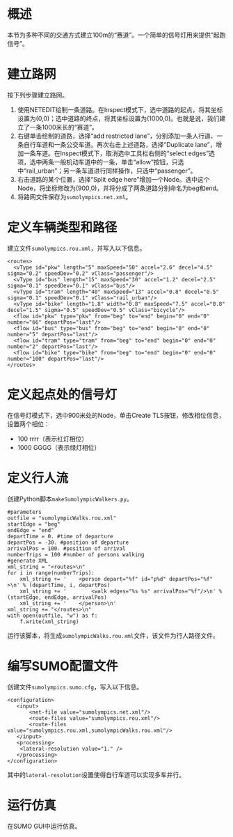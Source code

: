 # 概述
本节为多种不同的交通方式建立100m的“赛道”。一个简单的信号灯用来提供“起跑信号”。

# 建立路网
按下列步骤建立路网。
1. 使用NETEDIT绘制一条道路。在Inspect模式下，选中道路的起点，将其坐标设置为(0,0)；选中道路的终点，将其坐标设置为(1000,0)。也就是说，我们建立了一条1000米长的“赛道”。
2. 右键单击绘制的道路，选择“add restricted lane”，分别添加一条人行道、一条自行车道和一条公交车道。再次右击上述道路，选择“Duplicate lane”，增加一条车道。在Inspect模式下，取消选中工具栏右侧的“select edges”选项，选中两条一般机动车道中的一条，单击“allow”按钮，只选中“rail_urban”；另一条车道进行同样操作，只选中“passenger”。
3. 右击道路的某个位置，选择“Split edge here”增加一个Node。选中这个Node，将坐标修改为(900,0)，并将分成了两条道路分别命名为beg和end。
4. 将路网文件保存为`sumolympics.net.xml`。

# 定义车辆类型和路径
建立文件`sumolympics.rou.xml`，并写入以下信息。
```
<routes>
  <vType id="pkw" length="5" maxSpeed="50" accel="2.6" decel="4.5" sigma="0.2" speedDev="0.2" vClass="passenger"/>
  <vType id="bus" length="15" maxSpeed="30" accel="1.2" decel="2.5" sigma="0.1" speedDev="0.1" vClass="bus"/>
  <vType id="tram" length="40" maxSpeed="13" accel="0.8" decel="0.5" sigma="0.1" speedDev="0.1" vClass="rail_urban"/>
  <vType id="bike" length="1.8" width="0.8" maxSpeed="7.5" accel="0.8" decel="1.5" sigma="0.5" speedDev="0.5" vClass="bicycle"/>
  <flow id="pkw" type="pkw" from="beg" to="end" begin="0" end="0" number="66" departPos="last"/>
  <flow id="bus" type="bus" from="beg" to="end" begin="0" end="0" number="5" departPos="last"/>
  <flow id="tram" type="tram" from="beg" to="end" begin="0" end="0" number="2" departPos="last"/>
  <flow id="bike" type="bike" from="beg" to="end" begin="0" end="0" number="100" departPos="last"/>
</routes>
```

# 定义起点处的信号灯
在信号灯模式下，选中900米处的Node，单击Create TLS按钮，修改相位信息，设置两个相位：
* 100 rrrr（表示红灯相位）
* 1000 GGGG（表示绿灯相位）

# 定义行人流
创建Python脚本`makeSumolympicWalkers.py`。
```
#parameters
outfile = "sumolympicWalks.rou.xml"
startEdge = "beg"
endEdge = "end"
departTime = 0. #time of departure
departPos = -30. #position of departure
arrivalPos = 100. #position of arrival
numberTrips = 100 #number of persons walking
#generate XML
xml_string = "<routes>\n"  
for i in range(numberTrips):
    xml_string += '    <person depart="%f" id="p%d" departPos="%f" >\n' % (departTime, i, departPos)
    xml_string += '        <walk edges="%s %s" arrivalPos="%f"/>\n' % (startEdge, endEdge, arrivalPos)
    xml_string += '    </person>\n'
xml_string += "</routes>\n"
with open(outfile, "w") as f:
    f.write(xml_string)
```
运行该脚本，将生成`sumolympicWalks.rou.xml`文件，该文件为行人路径文件。

# 编写SUMO配置文件
创建文件`sumolympics.sumo.cfg`，写入以下信息。
```
<configuration>
   <input>
       <net-file value="sumolympics.net.xml"/>
       <route-files value="sumolympics.rou.xml"/>
       <route-files value="sumolympics.rou.xml,sumolympicWalks.rou.xml"/>
   </input>   
   <processing>
	<lateral-resolution value="1." />
   </processing>
</configuration>
```
其中的`lateral-resolution`设置使得自行车道可以实现多车并行。

# 运行仿真
在SUMO GUI中运行仿真。
